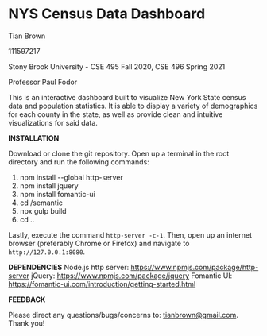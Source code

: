 # NYS Census Data Dashboard

Tian Brown

111597217

Stony Brook University - CSE 495 Fall 2020, CSE 496 Spring 2021

Professor Paul Fodor

This is an interactive dashboard built to visualize New York State census data and population statistics. It is able to display a variety of demographics for each county in the state, as well as provide clean and intuitive visualizations for said data.


**INSTALLATION**

Download or clone the git repository. Open up a terminal in the root directory and run the following commands:
1. npm install --global http-server
2. npm install jquery
3. npm install fomantic-ui
4. cd /semantic
5. npx gulp build
6. cd ..

Lastly, execute the command `http-server -c-1`. Then, open up an internet browser (preferably Chrome or Firefox) and navigate to `http://127.0.0.1:8080`. 


**DEPENDENCIES**
Node.js http server: https://www.npmjs.com/package/http-server
jQuery: https://www.npmjs.com/package/jquery
Fomantic UI: https://fomantic-ui.com/introduction/getting-started.html


**FEEDBACK**

Please direct any questions/bugs/concerns to: tianbrown@gmail.com. Thank you!
